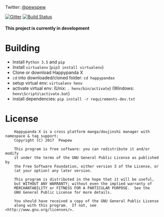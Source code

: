 Twitter: [@pewspew](https://twitter.com/pewspew)

[![Gitter](https://badges.gitter.im/Join%20Chat.svg)](https://gitter.im/Pewpews/happypandax?utm_source=badge&utm_medium=badge&utm_campaign=pr-badge&utm_content=badge)
[![Build Status](https://travis-ci.org/Pewpews/happypandax.svg?branch=master)](https://travis-ci.org/Pewpews/happypandax)

#### This project is currently in development

# Building
- Install `Python 3.5` and `pip`
- Install `virtualenv` (`pip3 install virtualenv`)
- Clone or download Happypanda X
- `cd` into downloaded/cloned folder: `cd happypandax`
- setup virtual env: `virtualenv henv`
- activate virtual env: (Unix: `. henv/bin/activate`) (Windows: `henv\Scripts\activate.bat`)
- install dependencies: `pip install -r requirements-dev.txt`

# License

```
    Happypanda X is a cross platform manga/doujinshi manager with namespace & tag support;
    Copyright (C) 2017  Pewpew

    This program is free software: you can redistribute it and/or modify
    it under the terms of the GNU General Public License as published by
    the Free Software Foundation, either version 3 of the License, or
    (at your option) any later version.

    This program is distributed in the hope that it will be useful,
    but WITHOUT ANY WARRANTY; without even the implied warranty of
    MERCHANTABILITY or FITNESS FOR A PARTICULAR PURPOSE.  See the
    GNU General Public License for more details.

    You should have received a copy of the GNU General Public License
    along with this program.  If not, see <http://www.gnu.org/licenses/>.
```